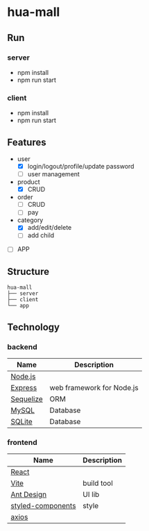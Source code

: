 # hua-mall

## Run

### server

- npm install
- npm run start

### client

- npm install
- npm run start

## Features

- user
  - [x] login/logout/profile/update password
  - [ ] user management
- product
  - [x] CRUD
- order
  - [ ] CRUD
  - [ ] pay
- category
  - [x] add/edit/delete
  - [ ] add child
- [ ] APP

## Structure

```text
hua-mall
├── server
├── client
└── app
```

## Technology

### backend

| Name                                        | Description               |
| ------------------------------------------- | ------------------------- |
| [Node.js](https://nodejs.org/en/)           |                           |
| [Express](http://expressjs.com/)            | web framework for Node.js |
| [Sequelize](https://sequelize.org/)         | ORM                       |
| [MySQL](https://www.mysql.com/)             | Database                  |
| [SQLite](https://www.sqlite.org/index.html) | Database                  |

### frontend

| Name                                                | Description |
| --------------------------------------------------- | ----------- |
| [React](https://reactjs.org/)                       |             |
| [Vite](https://vitejs.dev/)                         | build tool  |
| [Ant Design](https://ant.design/)                   | UI lib      |
| [styled-components](https://styled-components.com/) | style       |
| [axios](https://axios-http.com/)                    |             |
